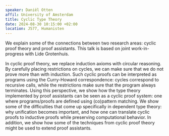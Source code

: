 ```yaml
---
speaker: Daniël Otten
affil: University of Amsterdam
title: Cyclic Type Theory
date: 2024-08-30 10:15:00 +02:00
location: J577, Humanisten
---
```


We explain some of the connections between two research areas: cyclic proof theory and proof assistants.
This talk is based on joint work-in-progress with Lide Grotenhuis.

In cyclic proof theory, we replace induction axioms with circular reasoning.
By carefully placing restrictions on cycles, we can make sure that we do not prove more than with induction.
Such cyclic proofs can be interpreted as programs using the Curry-Howard correspondence: cycles correspond to recursive calls, while the restrictions make sure that the program always terminates.
Using this perspective, we show how the type theory implemented by proof assistants can be seen as a cyclic proof system: one where programs/proofs are defined using (co)pattern matching.
We show some of the difficulties that come up specifically in dependent type theory: why unification becomes important, and how one can translate cyclic proofs to inductive proofs while preserving computational behavior.
In addition, we show how some of the techniques from cyclic proof theory might be used to extend proof assistants.